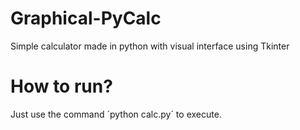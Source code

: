 # Graphical-PyCalc
Simple calculator made in python with visual interface using Tkinter

# How to run? 

Just use the command ´python calc.py´ to execute.
